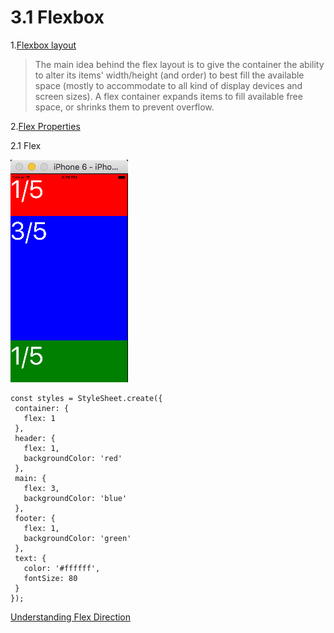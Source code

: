 # 3.1 Flexbox


1.[Flexbox layout](https://css-tricks.com/snippets/css/a-guide-to-flexbox/)
  >The main idea behind the flex layout is to give the container the ability to alter its items' width/height (and order) to best fill the available space (mostly to accommodate to all kind of display devices and screen sizes). A flex container expands items to fill available free space, or shrinks them to prevent overflow.


2.[Flex Properties](https://facebook.github.io/react-native/docs/flexbox.html#content)
 
 2.1 Flex

![](QQ20160705-1.png)

 ```
 const styles = StyleSheet.create({
  container: {
    flex: 1
  },
  header: {
    flex: 1,
    backgroundColor: 'red'
  },
  main: {
    flex: 3,
    backgroundColor: 'blue'
  },
  footer: {
  	flex: 1,
    backgroundColor: 'green'
  },
  text: {
  	color: '#ffffff',
    fontSize: 80
  }
});
 ```
 
[Understanding Flex Direction](http://www.standardista.com/understanding-flex-direction/)

